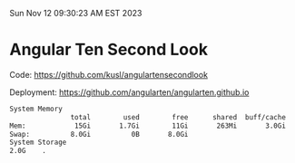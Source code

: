 Sun Nov 12 09:30:23 AM EST 2023

# Angular Ten Second Look

Code: https://github.com/kusl/angulartensecondlook

Deployment: https://github.com/angularten/angularten.github.io

```bash
System Memory
               total        used        free      shared  buff/cache   available
Mem:            15Gi       1.7Gi        11Gi       263Mi       3.0Gi        13Gi
Swap:          8.0Gi          0B       8.0Gi
System Storage
2.0G	.
```
